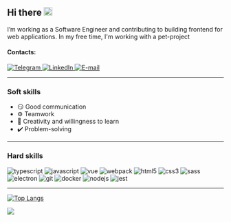 ## Hi there <img src="https://media.giphy.com/media/hvRJCLFzcasrR4ia7z/giphy.gif" width="20">

I’m working as a Software Engineer and contributing to building frontend for web applications. In my free time, I'm working with a pet-project

#### Contacts:

<p>
  <a href="http://t.me/pxwder">
    <img src="https://img.icons8.com/color/40/000000/telegram-app--v1.png" alt="Telegram"/>
  </a>
  <a href="https://www.linkedin.com/in/chok8356/">
    <img src="https://img.icons8.com/color/40/000000/linkedin.png" alt="LinkedIn"/>
  </a>
  <a href="mailto:trustforever@mail.ru">
    <img src="https://img.icons8.com/fluency/40/000000/mail.png" alt="E-mail"/>
  </a>
</p>

---

### Soft skills

- 😏 Good communication
- ⚙️ Teamwork
- 📓 Creativity and willingness to learn
- ✔️ Problem-solving

---

### Hard skills

<p>
<img src="https://img.shields.io/badge/typescript-%23007acc?style=for-the-badge&logo=typescript&logoColor=white" alt="typescript">
<img src="https://img.shields.io/badge/javascript-%23f0db4f?style=for-the-badge&logo=javascript&logoColor=black" alt="javascript">
<img src="https://img.shields.io/badge/vue-%2335495e?style=for-the-badge&logo=vuedotjs&logoColor=%2341b883" alt="vue">
<img src="https://img.shields.io/badge/webpack-%238ed6fb?style=for-the-badge&logo=webpack&logoColor=%231c78c0" alt="webpack">
<img src="https://img.shields.io/badge/html5-%23e55834?style=for-the-badge&logo=html5&logoColor=white" alt="html5">
<img src="https://img.shields.io/badge/css3-%231572b6?style=for-the-badge&logo=css3&logoColor=white" alt="css3">
<img src="https://img.shields.io/badge/sass-%23d075a4?style=for-the-badge&logo=sass&logoColor=white" alt="sass">
<img src="https://img.shields.io/badge/electron-%2347848f?style=for-the-badge&logo=electron&logoColor=white" alt="electron">
<img src="https://img.shields.io/badge/git-%23f34f29?style=for-the-badge&logo=git&logoColor=white" alt="git">
<img src="https://img.shields.io/badge/docker-%23019bc6?style=for-the-badge&logo=docker&logoColor=white" alt="docker">
<img src="https://img.shields.io/badge/nodejs-%236da55f?style=for-the-badge&logo=nodedotjs&logoColor=white" alt="nodejs">
<img src="https://img.shields.io/badge/jest-%2399425b?style=for-the-badge&logo=jest&logoColor=white" alt="jest">
</p>

---

[![Top Langs](https://github-readme-stats.vercel.app/api/top-langs/?username=chok8356&layout=compact)](https://github.com/anuraghazra/github-readme-stats)

<img src="https://komarev.com/ghpvc/?username=chok8356&style=flat-square&color=blue">
